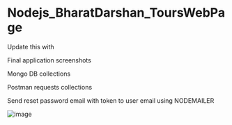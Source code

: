 # Nodejs_BharatDarshan_ToursWebPage

Update this with

Final application screenshots

Mongo DB collections

Postman requests collections

Send reset password email with token to user email using NODEMAILER

![image](https://github.com/Aishwarya9425/Nodejs_BharatDarshan_ToursWebPage/assets/51038336/91117737-7430-4513-877d-ef05fa3c109c)
